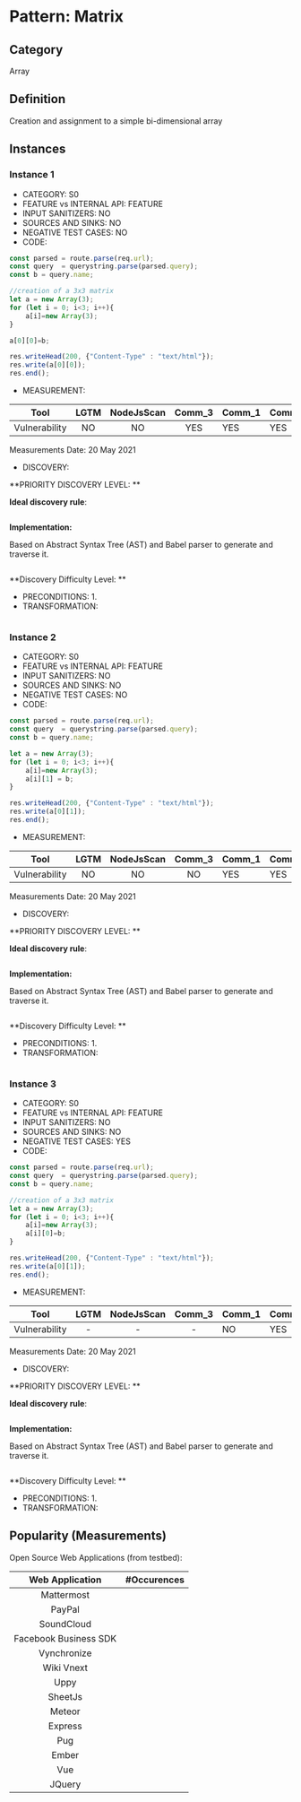 # Pattern: Matrix

## Category

Array

## Definition

Creation and assignment to a simple bi-dimensional array

## Instances

### Instance 1

- CATEGORY: S0
- FEATURE vs INTERNAL API: FEATURE
- INPUT SANITIZERS: NO
- SOURCES AND SINKS: NO
- NEGATIVE TEST CASES: NO
- CODE:

```javascript
const parsed = route.parse(req.url);
const query  = querystring.parse(parsed.query);
const b = query.name; 

//creation of a 3x3 matrix
let a = new Array(3);
for (let i = 0; i<3; i++){
    a[i]=new Array(3);
}

a[0][0]=b;

res.writeHead(200, {"Content-Type" : "text/html"});
res.write(a[0][0]);
res.end();
```

- MEASUREMENT:

|     Tool      | LGTM | NodeJsScan | Comm_3 | Comm_1 | Comm_2 | Vulnerable |
| :-----------: | :--: | :--------: | :------: | ------- | --------- | ---------- |
| Vulnerability |  NO  |      NO    |    YES      |    YES  |    YES    | YES        |
Measurements Date: 20 May 2021

- DISCOVERY:

**PRIORITY DISCOVERY LEVEL: **

**Ideal discovery rule**:

```
```

**Implementation:**

Based on Abstract Syntax Tree (AST) and Babel parser to generate and traverse it.

```
```

**Discovery Difficulty Level: **

- PRECONDITIONS:
   1.
- TRANSFORMATION:
```
```
### Instance 2

- CATEGORY: S0
- FEATURE vs INTERNAL API: FEATURE
- INPUT SANITIZERS: NO
- SOURCES AND SINKS: NO
- NEGATIVE TEST CASES: NO
- CODE:

```javascript
const parsed = route.parse(req.url);
const query  = querystring.parse(parsed.query);
const b = query.name; 

let a = new Array(3);
for (let i = 0; i<3; i++){
    a[i]=new Array(3);
    a[i][1] = b;
}

res.writeHead(200, {"Content-Type" : "text/html"});
res.write(a[0][1]);
res.end();
```

- MEASUREMENT:

|     Tool      | LGTM | NodeJsScan | Comm_3 | Comm_1 | Comm_2 | Vulnerable |
| :-----------: | :--: | :--------: | :------: | ------- | --------- | ---------- |
| Vulnerability |  NO  |   NO       |    NO   |   YES   |    YES    | YES        |
Measurements Date: 20 May 2021

- DISCOVERY:

**PRIORITY DISCOVERY LEVEL: **

**Ideal discovery rule**:

```
```

**Implementation:**

Based on Abstract Syntax Tree (AST) and Babel parser to generate and traverse it.

```
```

**Discovery Difficulty Level: **

- PRECONDITIONS:
   1.
- TRANSFORMATION:
```
```
### Instance 3

- CATEGORY: S0
- FEATURE vs INTERNAL API: FEATURE
- INPUT SANITIZERS: NO
- SOURCES AND SINKS: NO
- NEGATIVE TEST CASES: YES
- CODE:

```javascript
const parsed = route.parse(req.url);
const query  = querystring.parse(parsed.query);
const b = query.name; 

//creation of a 3x3 matrix
let a = new Array(3);
for (let i = 0; i<3; i++){
    a[i]=new Array(3);
    a[i][0]=b;
}

res.writeHead(200, {"Content-Type" : "text/html"});
res.write(a[0][1]);
res.end();
```

- MEASUREMENT:

|     Tool      | LGTM | NodeJsScan | Comm_3 | Comm_1 | Comm_2 | Vulnerable |
| :-----------: | :--: | :--------: | :------: | ------- | --------- | ---------- |
| Vulnerability |   - |   -       |    -   |    NO   |  YES      | NO         |
Measurements Date: 20 May 2021

- DISCOVERY:

**PRIORITY DISCOVERY LEVEL: **

**Ideal discovery rule**:

```
```

**Implementation:**

Based on Abstract Syntax Tree (AST) and Babel parser to generate and traverse it.

```
```

**Discovery Difficulty Level: **

- PRECONDITIONS:
   1.
- TRANSFORMATION:

## Popularity (Measurements)

Open Source Web Applications (from testbed):

|    Web Application    | #Occurences |
| :-------------------: | :---------: |
|      Mattermost       |             |
|        PayPal         |             |
|      SoundCloud       |             |
| Facebook Business SDK |             |
|      Vynchronize      |             |
|      Wiki Vnext       |             |
|         Uppy          |             |
|        SheetJs        |             |
|        Meteor         |             |
|        Express        |             |
|          Pug          |             |
|         Ember         |             |
|          Vue          |             |
|        JQuery         |             |





